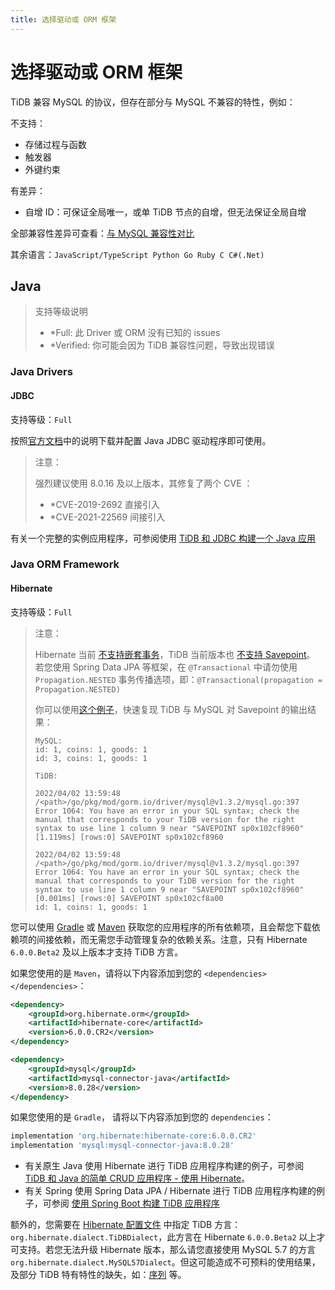 ```yaml
---
title: 选择驱动或 ORM 框架
---
```


# 选择驱动或 ORM 框架

TiDB 兼容 MySQL 的协议，但存在部分与 MySQL 不兼容的特性，例如：

不支持：

- 存储过程与函数
- 触发器
- 外键约束

有差异：

- 自增 ID：可保证全局唯一，或单 TiDB 节点的自增，但无法保证全局自增

全部兼容性差异可查看：[与 MySQL 兼容性对比](https://docs.pingcap.com/zh/tidb/stable/mysql-compatibility)

其余语言：`JavaScript/TypeScript Python Go Ruby C C#(.Net)`

## Java

> 支持等级说明
>
> - \*Full: 此 Driver 或 ORM 没有已知的 issues
> - \*Verified: 你可能会因为 TiDB 兼容性问题，导致出现错误

### Java Drivers

#### JDBC

支持等级：`Full`

按照[官方文档](https://dev.mysql.com/doc/connector-j/8.0/en/)中的说明下载并配置 Java JDBC 驱动程序即可使用。

> 注意：
>
> 强烈建议使用 8.0.16 及以上版本，其修复了两个 CVE ：
>
> - \*CVE-2019-2692 直接引入
> - \*CVE-2021-22569 间接引入

有关一个完整的实例应用程序，可参阅使用 [TiDB 和 JDBC 构建一个 Java 应用](sample-application-java.md#使用-jdbc)

### Java ORM Framework

#### Hibernate

支持等级：`Full`

> 注意：
>
> Hibernate 当前 [不支持嵌套事务](https://stackoverflow.com/questions/37927208/nested-transaction-in-spring-app-with-jpa-postgres)，TiDB 当前版本也 [不支持 Savepoint](https://github.com/pingcap/tidb/issues/6840)。
> 若您使用 Spring Data JPA 等框架，在 `@Transactional` 中请勿使用 `Propagation.NESTED` 事务传播选项，即：`@Transactional(propagation = Propagation.NESTED)`
>
> 你可以使用[这个例子](https://github.com/Icemap/tidb-savepoint)，快速复现 TiDB 与 MySQL 对 Savepoint 的输出结果：
>
> ```
> MySQL:
> id: 1, coins: 1, goods: 1
> id: 3, coins: 1, goods: 1
>
> TiDB:
>
> 2022/04/02 13:59:48 /<path>/go/pkg/mod/gorm.io/driver/mysql@v1.3.2/mysql.go:397 Error 1064: You have an error in your SQL syntax; check the manual that corresponds to your TiDB version for the right syntax to use line 1 column 9 near "SAVEPOINT sp0x102cf8960"
> [1.119ms] [rows:0] SAVEPOINT sp0x102cf8960
>
> 2022/04/02 13:59:48 /<path>/go/pkg/mod/gorm.io/driver/mysql@v1.3.2/mysql.go:397 Error 1064: You have an error in your SQL syntax; check the manual that corresponds to your TiDB version for the right syntax to use line 1 column 9 near "SAVEPOINT sp0x102cf8960"
> [0.001ms] [rows:0] SAVEPOINT sp0x102cf8a00
> id: 1, coins: 1, goods: 1
> ```

您可以使用 [Gradle](https://gradle.org/install) 或 [Maven](https://maven.apache.org/install.html) 获取您的应用程序的所有依赖项，且会帮您下载依赖项的间接依赖，而无需您手动管理复杂的依赖关系。注意，只有 Hibernate `6.0.0.Beta2` 及以上版本才支持 TiDB 方言。

如果您使用的是 `Maven`，请将以下内容添加到您的 `<dependencies></dependencies>`：

```xml
<dependency>
    <groupId>org.hibernate.orm</groupId>
    <artifactId>hibernate-core</artifactId>
    <version>6.0.0.CR2</version>
</dependency>

<dependency>
    <groupId>mysql</groupId>
    <artifactId>mysql-connector-java</artifactId>
    <version>8.0.28</version>
</dependency>
```

如果您使用的是 `Gradle`， 请将以下内容添加到您的 `dependencies`：

```gradle
implementation 'org.hibernate:hibernate-core:6.0.0.CR2'
implementation 'mysql:mysql-connector-java:8.0.28'
```

- 有关原生 Java 使用 Hibernate 进行 TiDB 应用程序构建的例子，可参阅 [TiDB 和 Java 的简单 CRUD 应用程序 - 使用 Hibernate](sample-application-java.md#使用-hibernate-推荐)。
- 有关 Spring 使用 Spring Data JPA / Hibernate 进行 TiDB 应用程序构建的例子，可参阅 [使用 Spring Boot 构建 TiDB 应用程序](sample-application-spring-boot.md)

额外的，您需要在 [Hibernate 配置文件](https://www.tutorialspoint.com/hibernate/hibernate_configuration.htm) 中指定 TiDB 方言： `org.hibernate.dialect.TiDBDialect`，此方言在 Hibernate `6.0.0.Beta2` 以上才可支持。若您无法升级 Hibernate 版本，那么请您直接使用 MySQL 5.7 的方言 `org.hibernate.dialect.MySQL57Dialect`。但这可能造成不可预料的使用结果，及部分 TiDB 特有特性的缺失，如：[序列](https://docs.pingcap.com/zh/tidb/stable/sql-statement-create-sequence) 等。
